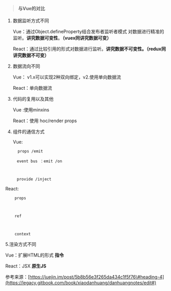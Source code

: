 > #### 与Vue的对比

1. 数据监听方式不同

   Vue：通过Object.defineProperty结合发布者监听者模式 对数据进行精准的监听。**讲究数据可变性**。**（vuex同讲究数据可变）**

   React：通过比较引用的形式对数据进行监听。**讲究数据不可变性。（redux同讲究数据不可变）**

2. 数据流向不同

   Vue： v1.x可以实现2种双向绑定，v2.使用单向数据流

   React：单向数据流

3. 代码的复用以及其他

   Vue :使用minxins

   React：使用 hoc/render props

4. 组件的通信方式

   Vue:

   ```
     props /emit
   ```

```
     event bus ：emit /on



     provide /inject
```

React:

```
    props



    ref



    context
```

5.渲染方式不同

Vue：扩展HTML的形式   **指令**

React：JSX  **原生JS**

参考来源：[https://juejin.im/post/5b8b56e3f265da434c1f5f76\#heading-4](https://legacy.gitbook.com/book/xiaodanhuang/danhuangnotes/edit#)

